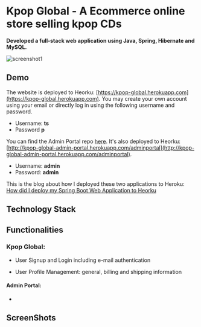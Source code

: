 # Kpop Global - A Ecommerce online store selling kpop CDs
**Developed a full-stack web application using Java, Spring, Hibernate and MySQL.**
 

![screenshot1](https://res.cloudinary.com/hwrd8gr2p/image/upload/v1548480974/github/screenshot1.jpg)


## Demo
The website is deployed to Heorku:
[https://kpop-global.herokuapp.com](https://kpop-global.herokuapp.com). You may create your own account using your email or directly log in using the following username and password.
* Username: **ts**
* Password **p** 


You can find the Admin Portal repo [here](https://github.com/tiansss/adminportal). It's also deployed to Heorku: [http://kpop-global-admin-portal.herokuapp.com/adminportal](http://kpop-global-admin-portal.herokuapp.com/adminportal). 
* Username: **admin**
* Password: **admin**

This is the blog about how I deployed these two applications to Heroku: [How did I deploy my Spring Boot Web Application to Heorku](https://tiansss.github.io/2019-01-24-How-did-I-deploy-my-Spring-Boot-Web-Application-to-Heroku/)
## Technology Stack
## Functionalities
### Kpop Global:
* User Signup and Login including e-mail authentication

* User Profile Management: general, billing and shipping information




#### Admin Portal:
* 



## ScreenShots

